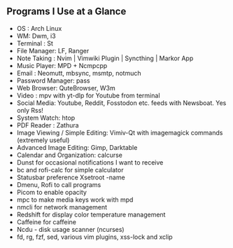 ## Programs I Use at a Glance

* OS : Arch Linux
* WM: Dwm, i3
* Terminal : St
* File Manager: LF, Ranger
* Note Taking : Nvim | Vimwiki Plugin | Syncthing | Markor App
* Music Player: MPD + Ncmpcpp
* Email : Neomutt, mbsync, msmtp, notmuch
* Password Manager: pass
* Web Browser: QuteBrowser, W3m
* Video : mpv with yt-dlp for Youtube from terminal
* Social Media: Youtube, Reddit, Fosstodon etc. feeds with Newsboat. Yes only Rss!
* System Watch: htop
* PDF Reader : Zathura
* Image Viewing / Simple Editing: Vimiv-Qt with imagemagick commands (extremely useful)
* Advanced Image Editing: Gimp, Darktable
* Calendar and Organization: calcurse
* Dunst for occasional notifications I want to receive
* bc and rofi-calc for simple calculator
* Statusbar preference Xsetroot -name
* Dmenu, Rofi to call programs
* Picom to enable opacity
* mpc to make media keys work with mpd
* nmcli for network management
* Redshift for display color temperature management
* Caffeine for caffeine
* Ncdu - disk usage scanner (ncurses)
* fd, rg, fzf, sed, various vim plugins, xss-lock and xclip
